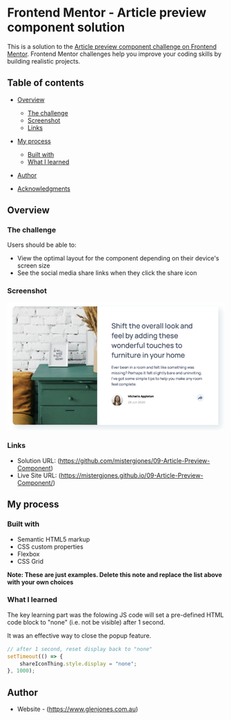 # Frontend Mentor - Article preview component solution

This is a solution to the [Article preview component challenge on Frontend Mentor](https://www.frontendmentor.io/challenges/article-preview-component-dYBN_pYFT). Frontend Mentor challenges help you improve your coding skills by building realistic projects.

## Table of contents

-   [Overview](#overview)
    -   [The challenge](#the-challenge)
    -   [Screenshot](#screenshot)
    -   [Links](#links)
-   [My process](#my-process)

    -   [Built with](#built-with)
    -   [What I learned](#what-i-learned)

-   [Author](#author)
-   [Acknowledgments](#acknowledgments)

## Overview

### The challenge

Users should be able to:

-   View the optimal layout for the component depending on their device's screen size
-   See the social media share links when they click the share icon

### Screenshot

![](./screenshot.png)

### Links

-   Solution URL: (https://github.com/mistergjones/09-Article-Preview-Component)
-   Live Site URL: (https://mistergjones.github.io/09-Article-Preview-Component/)

## My process

### Built with

-   Semantic HTML5 markup
-   CSS custom properties
-   Flexbox
-   CSS Grid

**Note: These are just examples. Delete this note and replace the list above with your own choices**

### What I learned

The key learning part was the folowing JS code will set a pre-defined HTML code block to "none" (i.e. not be visible) after 1 second.

It was an effective way to close the popup feature.

```js
// after 1 second, reset display back to "none"
setTimeout(() => {
    shareIconThing.style.display = "none";
}, 1000);
```

## Author

-   Website - (https://www.glenjones.com.au)

